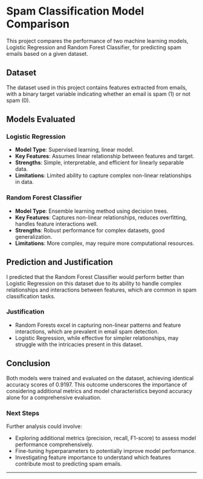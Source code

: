 # Spam Classification Model Comparison

This project compares the performance of two machine learning models, Logistic Regression and Random Forest Classifier, for predicting spam emails based on a given dataset.

## Dataset

The dataset used in this project contains features extracted from emails, with a binary target variable indicating whether an email is spam (1) or not spam (0).

## Models Evaluated

### Logistic Regression
- **Model Type**: Supervised learning, linear model.
- **Key Features**: Assumes linear relationship between features and target.
- **Strengths**: Simple, interpretable, and efficient for linearly separable data.
- **Limitations**: Limited ability to capture complex non-linear relationships in data.

### Random Forest Classifier
- **Model Type**: Ensemble learning method using decision trees.
- **Key Features**: Captures non-linear relationships, reduces overfitting, handles feature interactions well.
- **Strengths**: Robust performance for complex datasets, good generalization.
- **Limitations**: More complex, may require more computational resources.

## Prediction and Justification

I predicted that the Random Forest Classifier would perform better than Logistic Regression on this dataset due to its ability to handle complex relationships and interactions between features, which are common in spam classification tasks.

### Justification
- Random Forests excel in capturing non-linear patterns and feature interactions, which are prevalent in email spam detection.
- Logistic Regression, while effective for simpler relationships, may struggle with the intricacies present in this dataset.

## Conclusion

Both models were trained and evaluated on the dataset, achieving identical accuracy scores of 0.9197. This outcome underscores the importance of considering additional metrics and model characteristics beyond accuracy alone for a comprehensive evaluation.

### Next Steps

Further analysis could involve:
- Exploring additional metrics (precision, recall, F1-score) to assess model performance comprehensively.
- Fine-tuning hyperparameters to potentially improve model performance.
- Investigating feature importance to understand which features contribute most to predicting spam emails.

---

